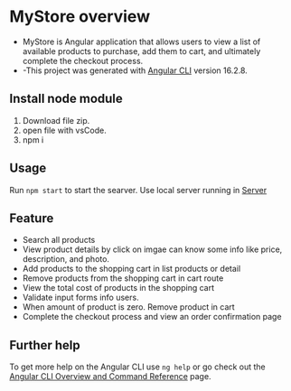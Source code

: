 # MyStore overview

- MyStore is Angular application that allows users to view a list of available products to purchase, add them to cart, and ultimately complete the checkout process.
- -This project was generated with [Angular CLI](https://github.com/angular/angular-cli) version 16.2.8.

## Install node module

1. Download file zip.
2. open file with vsCode.
3. npm i

## Usage

Run `npm start` to start the searver.
Use local server running in [Server](http://localhost:4200/)

## Feature

- Search all products
- View product details by click on imgae can know some info like price, description, and photo.
- Add products to the shopping cart in list products or detail
- Remove products from the shopping cart in cart route
- View the total cost of products in the shopping cart
- Validate input forms info users.
- When amount of product is zero. Remove product in cart
- Complete the checkout process and view an order confirmation page

## Further help

To get more help on the Angular CLI use `ng help` or go check out the [Angular CLI Overview and Command Reference](https://angular.io/cli) page.
